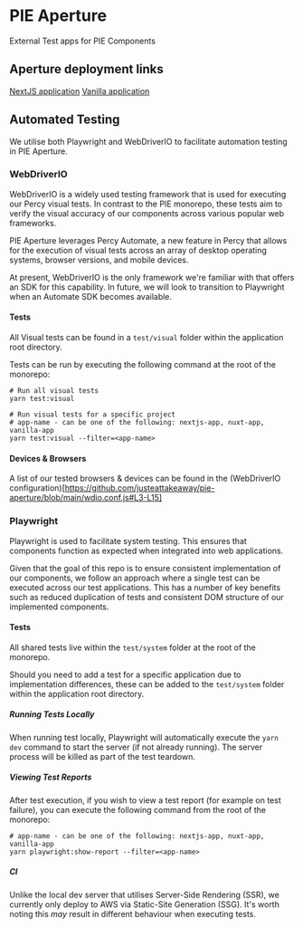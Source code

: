# PIE Aperture

External Test apps for PIE Components

## Aperture deployment links
[NextJS application](https://aperture-nextjs.pie.design/)
[Vanilla application](https://aperture-vanilla.pie.design/)


## Automated Testing
We utilise both Playwright and WebDriverIO to facilitate automation testing in PIE Aperture.

### WebDriverIO
WebDriverIO is a widely used testing framework that is used for executing our Percy visual tests. In contrast to the PIE monorepo, these tests aim to verify the visual accuracy of our components across various popular web frameworks.

PIE Aperture leverages Percy Automate, a new feature in Percy that allows for the execution of visual tests across an array of desktop operating systems, browser versions, and mobile devices.

At present, WebDriverIO is the only framework we're familiar with that offers an SDK for this capability. In future, we will look to transition to Playwright when an Automate SDK becomes available.

#### Tests
All Visual tests can be found in a `test/visual` folder within the application root directory.

Tests can be run by executing the following command at the root of the monorepo:

```
# Run all visual tests
yarn test:visual

# Run visual tests for a specific project
# app-name - can be one of the following: nextjs-app, nuxt-app, vanilla-app
yarn test:visual --filter=<app-name> 
```

#### Devices & Browsers
A list of our tested browsers & devices can be found in the (WebDriverIO configuration)[https://github.com/justeattakeaway/pie-aperture/blob/main/wdio.conf.js#L3-L15]


### Playwright
Playwright is used to facilitate system testing. This ensures that components function as expected when integrated into web applications.

Given that the goal of this repo is to ensure consistent implementation of our components, we follow an approach where a single test can be executed across our test applications. This has a number of key benefits such as reduced duplication of tests and consistent DOM structure of our implemented components.

#### Tests
All shared tests live within the `test/system` folder at the root of the monorepo.

Should you need to add a test for a specific application due to implementation differences, these can be added to the `test/system` folder within the application root directory.

##### Running Tests Locally
When running test locally, Playwright will automatically execute the `yarn dev` command to start the server (if not already running). The server process will be killed as part of the test teardown.

##### Viewing Test Reports
After test execution, if you wish to view a test report (for example on test failure), you can execute the following command from the root of the monorepo:

```
# app-name - can be one of the following: nextjs-app, nuxt-app, vanilla-app
yarn playwright:show-report --filter=<app-name>
```

##### CI
Unlike the local dev server that utilises Server-Side Rendering (SSR), we currently only deploy to AWS via Static-Site Generation (SSG). It's worth noting this _may_ result in different behaviour when executing tests.